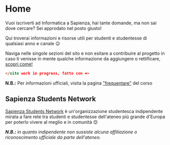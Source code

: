 
# Home

Vuoi iscriverti ad Informatica a Sapienza, hai tante domande, ma non sai dove cercare? Sei approdato nel posto giusto!

Qui troverai informazioni e risorse utili per studenti e studentesse di qualsiasi anno e canale 😉

Naviga nelle singole sezioni del sito e non esitare a contribuire al progetto in caso ti venisse in mente qualche informazione da aggiungere o rettificare, [scopri come!](contribuire)

```html
</sito work in progress, fatto con ❤️>
```

**N.B.:** Per informazioni ufficiali, visita la pagina ["frequentare"](https://corsidilaurea.uniroma1.it/it/corso/2023/29923/programmazione?guid_cv) del corso

## Sapienza Students Network

[Sapienza Students Network](https://sapienzastudents.net/) è un'organizzazione studentesca indipendente mirata a fare rete tra studenti e studentesse dell'ateneo più grande d'Europa per poterlo vivere al meglio e in comunità 😊

_**N.B.:** in quanto indipendente non sussiste alcuna affiliazione o riconoscimento ufficiale da parte dell'ateneo._
